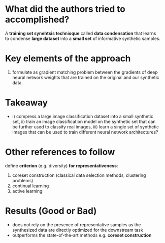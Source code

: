 # What did the authors tried to accomplished?

A **training set synehtsis technioque** called **data condensation** that learns to condense **large dataset** into a **small set** of informative synthetic samples.

# Key elements of the approach

1. formulate as gradient matching problem between the gradients of deep neural network weights that are trained on the original and our synthetic data.

# Takeaway

- i) compress a large image classification dataset into a small synthetic set, ii) train an image classification model on the synthetic set that can be further used to classify real images, iii) learn a single set of synthetic images that can be used to train different neural network architectures?

# Other references to follow

define **criterion** (e.g. diversity) **for representativeness**:
1. coreset construction (classical data selection methods, clustering problems)
2. continual learning
3. active learning


# Results (Good or Bad)

- does not rely on the presence of representative samples as the synthesized data are directly optimized for the downstream task
- outperforms the state-of-the-art methods e.g. **coreset construction**